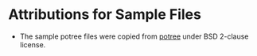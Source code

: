 # Attributions for Sample Files

- The sample potree files were copied from [potree](https://github.com/potree/potree/tree/develop/pointclouds/lion_takanawa) under BSD 2-clause license.
